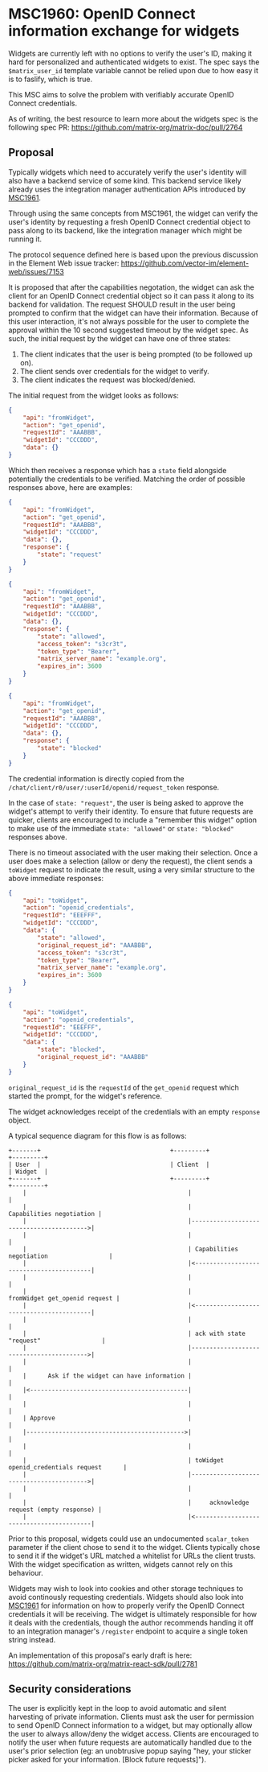# MSC1960: OpenID Connect information exchange for widgets

Widgets are currently left with no options to verify the user's ID, making it hard for
personalized and authenticated widgets to exist. The spec says the `$matrix_user_id`
template variable cannot be relied upon due to how easy it is to faslify, which is true.

This MSC aims to solve the problem with verifiably accurate OpenID Connect credentials.

As of writing, the best resource to learn more about the widgets spec is the following
spec PR: https://github.com/matrix-org/matrix-doc/pull/2764

## Proposal

Typically widgets which need to accurately verify the user's identity will also have a
backend service of some kind. This backend service likely already uses the integration
manager authentication APIs introduced by [MSC1961](https://github.com/matrix-org/matrix-doc/pull/1961).

Through using the same concepts from MSC1961, the widget can verify the user's identity
by requesting a fresh OpenID Connect credential object to pass along to its backend, like
the integration manager which might be running it.

The protocol sequence defined here is based upon the previous discussion in the Element Web
issue tracker: https://github.com/vector-im/element-web/issues/7153

It is proposed that after the capabilities negotation, the widget can ask the client for
an OpenID Connect credential object so it can pass it along to its backend for validation.
The request SHOULD result in the user being prompted to confirm that the widget can have
their information. Because of this user interaction, it's not always possible for the user
to complete the approval within the 10 second suggested timeout by the widget spec. As
such, the initial request by the widget can have one of three states:

1. The client indicates that the user is being prompted (to be followed up on).
2. The client sends over credentials for the widget to verify.
3. The client indicates the request was blocked/denied.

The initial request from the widget looks as follows:

```json
{
    "api": "fromWidget",
    "action": "get_openid",
    "requestId": "AAABBB",
    "widgetId": "CCCDDD",
    "data": {}
}
```

Which then receives a response which has a `state` field alongside potentially the credentials
to be verified. Matching the order of possible responses above, here are examples:

```json
{
    "api": "fromWidget",
    "action": "get_openid",
    "requestId": "AAABBB",
    "widgetId": "CCCDDD",
    "data": {},
    "response": {
        "state": "request"
    }
}
```

```json
{
    "api": "fromWidget",
    "action": "get_openid",
    "requestId": "AAABBB",
    "widgetId": "CCCDDD",
    "data": {},
    "response": {
        "state": "allowed",
        "access_token": "s3cr3t",
        "token_type": "Bearer",
        "matrix_server_name": "example.org",
        "expires_in": 3600
    }
}
```

```json
{
    "api": "fromWidget",
    "action": "get_openid",
    "requestId": "AAABBB",
    "widgetId": "CCCDDD",
    "data": {},
    "response": {
        "state": "blocked"
    }
}
```

The credential information is directly copied from the `/chat/client/r0/user/:userId/openid/request_token`
response.

In the case of `state: "request"`, the user is being asked to approve the widget's attempt to
verify their identity. To ensure that future requests are quicker, clients are encouraged to
include a "remember this widget" option to make use of the immediate `state: "allowed"` or
`state: "blocked"` responses above.

There is no timeout associated with the user making their selection. Once a user does make
a selection (allow or deny the request), the client sends a `toWidget` request to indicate the
result, using a very similar structure to the above immediate responses:

```json
{
    "api": "toWidget",
    "action": "openid_credentials",
    "requestId": "EEEFFF",
    "widgetId": "CCCDDD",
    "data": {
        "state": "allowed",
        "original_request_id": "AAABBB",
        "access_token": "s3cr3t",
        "token_type": "Bearer",
        "matrix_server_name": "example.org",
        "expires_in": 3600
    }
}
```

```json
{
    "api": "toWidget",
    "action": "openid_credentials",
    "requestId": "EEEFFF",
    "widgetId": "CCCDDD",
    "data": {
        "state": "blocked",
        "original_request_id": "AAABBB"
    }
}
```

`original_request_id` is the `requestId` of the `get_openid` request which started the prompt,
for the widget's reference.

The widget acknowledges receipt of the credentials with an empty `response` object.

A typical sequence diagram for this flow is as follows:

```
+-------+                                    +---------+                                +---------+
| User  |                                    | Client  |                                | Widget  |
+-------+                                    +---------+                                +---------+
    |                                             |                                          |
    |                                             |                 Capabilities negotiation |
    |                                             |----------------------------------------->|
    |                                             |                                          |
    |                                             | Capabilities negotiation                 |
    |                                             |<-----------------------------------------|
    |                                             |                                          |
    |                                             |            fromWidget get_openid request |
    |                                             |<-----------------------------------------|
    |                                             |                                          |
    |                                             | ack with state "request"                 |
    |                                             |----------------------------------------->|
    |                                             |                                          |
    |      Ask if the widget can have information |                                          |
    |<--------------------------------------------|                                          |
    |                                             |                                          |
    | Approve                                     |                                          |
    |-------------------------------------------->|                                          |
    |                                             |                                          |
    |                                             | toWidget openid_credentials request      |
    |                                             |----------------------------------------->|
    |                                             |                                          |
    |                                             |     acknowledge request (empty response) |
    |                                             |<-----------------------------------------|
```

Prior to this proposal, widgets could use an undocumented `scalar_token` parameter if the client chose to
send it to the widget. Clients typically chose to send it if the widget's URL matched a whitelist for URLs
the client trusts. With the widget specification as written, widgets cannot rely on this behaviour.

Widgets may wish to look into cookies and other storage techniques to avoid continously requesting
credentials. Widgets should also look into [MSC1961](https://github.com/matrix-org/matrix-doc/pull/1961)
for information on how to properly verify the OpenID Connect credentials it will be receiving. The
widget is ultimately responsible for how it deals with the credentials, though the author recommends
handing it off to an integration manager's `/register` endpoint to acquire a single token string
instead.

An implementation of this proposal's early draft is here: https://github.com/matrix-org/matrix-react-sdk/pull/2781

## Security considerations

The user is explicitly kept in the loop to avoid automatic and silent harvesting of private information.
Clients must ask the user for permission to send OpenID Connect information to a widget, but may optionally allow
the user to always allow/deny the widget access. Clients are encouraged to notify the user when future
requests are automatically handled due to the user's prior selection (eg: an unobtrusive popup saying
"hey, your sticker picker asked for your information. [Block future requests]").
